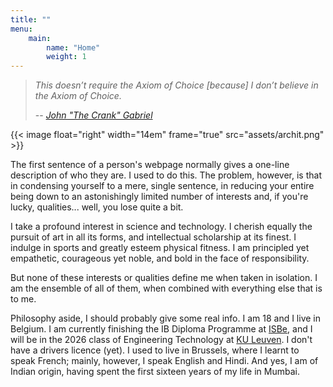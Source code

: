 ```yaml
---
title: ""
menu:
    main:
        name: "Home"
        weight: 1
---
```


> _This doesn’t require the Axiom of Choice [because] I don’t believe in the
> Axiom of Choice._
>
> -- [_John "The Crank" Gabriel_](https://scienceblogs.com/goodmath/2010/02/04/so-remember-back-in)

{{< image float="right" width="14em" frame="true" src="assets/archit.png" >}}

The first sentence of a person's webpage normally gives a one-line description
of who they are. I used to do this. The problem, however, is that in condensing
yourself to a mere, single sentence, in reducing your entire being down to an
astonishingly limited number of interests and, if you're lucky, qualities...
well, you lose quite a bit.

I take a profound interest in science and technology. I cherish equally the
pursuit of art in all its forms, and intellectual scholarship at its finest. I
indulge in sports and greatly esteem physical fitness. I am principled yet
empathetic, courageous yet noble, and bold in the face of responsibility.

But none of these interests or qualities define me when taken in isolation. I
am the ensemble of all of them, when combined with everything else that is to
me.

Philosophy aside, I should probably give some real info. I am 18 and I live in
Belgium. I am currently finishing the IB Diploma Programme at
[ISBe](https://www.isbedu.be/), and I will be in the 2026 class of Engineering
Technology at [KU Leuven](https://www.kuleuven.be/english/kuleuven/). I don't
have a drivers licence (yet). I used to live in Brussels, where I learnt to
speak French; mainly, however, I speak English and Hindi. And yes, I am of
Indian origin, having spent the first sixteen years of my life in Mumbai.
